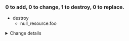 ### 0 to add, 0 to change, 1 to destroy, 0 to replace.
- destroy
    - null_resource.foo
<details><summary>Change details</summary>

````````diff
# null_resource.foo will be destroyed
@@ -1,4 +1 @@
-{
-  "id": "7047514762471223910",
-  "triggers": null
-}
+null
````````

</details>

